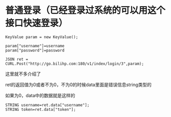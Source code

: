 # 普通登录（已经登录过系统的可以用这个接口快速登录）

    KeyValue param = new KeyValue();
    
    param["username"]=username
    param["password"]=password

    JSON ret = CURL.Post("http://go.bilihp.com:180/v1/index/login/3",param);
    
这里就不多介绍了

ret的返回值为0或者不为0，不为0的时候data里面是错误信息string类型的


如果为0，data中的数据就是这样的

    STRING username=ret.data["username"];
    STRING token=ret.data["token"];